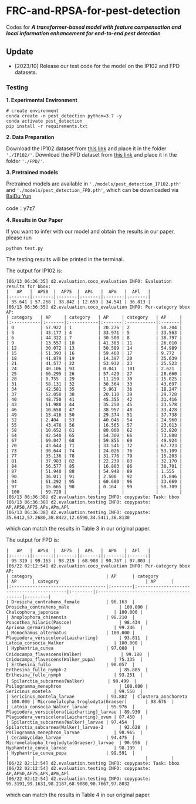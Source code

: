 # FRC-and-RPSA-for-pest-detection
Codes for ***A transformer-based model with feature compensation and local information enhancement for end-to-end pest detection*** 


## Update
- [2023/10] Release our test code for the model on the IP102 and FPD datasets.


###  Testing
**1. Experimental Environment**
```
# create environment
conda create -n pest_detection python=3.7 -y
conda activate pest_detection
pip install -r requirements.txt
```

**2. Data Preparation**

Download the IP102 dataset from [this link](https://github.com/xpwu95/IP102) and place it in the folder ``'./IP102/'``.
Download the FPD dataset from [this link](https://www.frontiersin.org/articles/10.3389/fpls.2022.857104/full) and place it in the folder ``'./FPD/'``.

**3. Pretrained models**

Pretrained models are available in ``'./models/pest_detection_IP102.pth'`` and ``'./models/pest_detection_FPD.pth'``, which can be downloaded via [BaiDu Yun](https://pan.baidu.com/s/1UjzxSL94mPZlp-GMM1XMxg 
) 

code：y7z7

**4. Results in Our Paper**

If you want to infer with our model and obtain the results in our paper, please run 
```
python test.py
``` 
The testing results will be printed in the terminal. 

The output for IP102 is:

```
[06/13 06:36:35] d2.evaluation.coco_evaluation INFO: Evaluation results for bbox: 
|   AP   |  AP50  |  AP75  |  APs   |  APm   |  APl   |
|:------:|:------:|:------:|:------:|:------:|:------:|
| 35.641 | 57.268 | 38.842 | 12.659 | 34.541 | 36.813 |
[06/13 06:36:35] d2.evaluation.coco_evaluation INFO: Per-category bbox AP: 
| category   | AP     | category   | AP     | category   | AP     |
|:-----------|:-------|:-----------|:-------|:-----------|:-------|
| 0          | 57.922 | 1          | 20.276 | 2          | 50.204 |
| 3          | 43.177 | 4          | 33.971 | 5          | 33.563 |
| 6          | 44.322 | 7          | 30.500 | 8          | 38.797 |
| 9          | 13.557 | 10         | 41.303 | 11         | 26.010 |
| 12         | 30.072 | 13         | 50.589 | 14         | 54.989 |
| 15         | 51.393 | 16         | 59.460 | 17         | 9.772  |
| 18         | 41.879 | 19         | 14.397 | 20         | 35.639 |
| 21         | 41.577 | 22         | 53.932 | 23         | 25.523 |
| 24         | 40.106 | 93         | 0.041  | 101        | 2.621  |
| 25         | 66.295 | 26         | 57.429 | 27         | 20.660 |
| 28         | 0.755  | 29         | 11.259 | 30         | 15.025 |
| 31         | 58.131 | 32         | 30.364 | 33         | 43.697 |
| 34         | 42.581 | 35         | 5.961  | 36         | 18.247 |
| 37         | 52.050 | 38         | 20.110 | 39         | 29.728 |
| 40         | 48.750 | 41         | 45.355 | 42         | 31.416 |
| 43         | 61.988 | 44         | 35.250 | 45         | 23.578 |
| 46         | 10.658 | 47         | 38.957 | 48         | 33.428 |
| 49         | 13.416 | 50         | 29.374 | 51         | 37.738 |
| 52         | 2.404  | 53         | 40.046 | 54         | 24.960 |
| 55         | 43.476 | 56         | 16.565 | 57         | 23.013 |
| 58         | 10.652 | 61         | 80.000 | 62         | 53.820 |
| 64         | 42.540 | 65         | 54.300 | 66         | 73.888 |
| 67         | 69.047 | 68         | 59.855 | 69         | 49.924 |
| 70         | 43.644 | 71         | 33.541 | 72         | 67.723 |
| 73         | 30.644 | 74         | 24.026 | 76         | 53.109 |
| 77         | 35.136 | 78         | 31.776 | 79         | 15.203 |
| 81         | 37.983 | 82         | 22.239 | 83         | 32.170 |
| 84         | 56.577 | 85         | 16.803 | 86         | 30.701 |
| 87         | 51.940 | 88         | 54.948 | 89         | 1.555  |
| 90         | 36.011 | 91         | 2.500  | 92         | 15.846 |
| 94         | 61.292 | 95         | 60.600 | 96         | 33.669 |
| 97         | 15.665 | 98         | 0.164  | 99         | 59.709 |
| 100        | 59.728 |            |        |            |        |
[06/13 06:36:38] d2.evaluation.testing INFO: copypaste: Task: bbox
[06/13 06:36:38] d2.evaluation.testing INFO: copypaste: AP,AP50,AP75,APs,APm,APl
[06/13 06:36:38] d2.evaluation.testing INFO: copypaste: 35.6412,57.2680,38.8422,12.6590,34.5411,36.8130
```
which can match the results in Table 3 in our original paper.

The output for FPD is:

```
|   AP   |  AP50  |  AP75  |  APs   |  APm   |  APl   |
|:------:|:------:|:------:|:------:|:------:|:------:|
| 95.319 | 99.163 | 98.219 | 68.908 | 90.767 | 97.803 |
[06/22 02:12:54] d2.evaluation.coco_evaluation INFO: Per-category bbox AP: 
| category                            | AP      | category                                   | AP      | category                                 | AP      |
|:------------------------------------|:--------|:-------------------------------------------|:--------|:-----------------------------------------|:--------|
| Drosicha_contrahens_female          | 96.163  | Drosicha_contrahens_male                   | 100.000 | Chalcophora_japonica                     | 100.000 |
| Anoplophora_chinensis               | 98.210  | Psacothea_hilaris(Pascoe)                  | 98.434  | Apriona_germari(Hope)                    | 99.246  |
| Monochamus_alternatus               | 100.000 | Plagiodera_versicolora(Laicharting)        | 93.811  | Latoia_consocia_Walker                   | 100.000 |
| Hyphantria_cunea                    | 97.088  | Cnidocampa_flavescens(Walker）              | 99.180  | Cnidocampa_flavescens(Walker_pupa)       | 75.335  |
| Erthesina_fullo                     | 90.057  | Erthesina_fullo_nymph-2                    | 85.885  | Erthesina_fullo_nymph                    | 93.251  |
| Spilarctia_subcarnea(Walker）        | 90.499  | Psilogramma_menephron                      | 100.000 | Sericinus_montela                        | 99.550  |
| Sericinus_montela_larvae            | 93.882  | Clostera_anachoreta                        | 100.000 | Micromelalopha_troglodyta(Graeser)       | 98.676  |
| Latoia_consocia_Walker_larvae       | 95.976  | Plagiodera_versicolora(Laicharting)_larvae | 89.930  | Plagiodera_versicolora(Laicharting)_ovum | 87.450  |
| Spilarctia_subcarnea(Walker)_larvae | 97.454  | Spilarctia_subcarnea(Walker)_larvae-2      | 92.628  | Psilogramma_menephron_larvae             | 98.965  |
| Cerambycidae_larvae                 | 94.475  | Micromelalopha_troglodyta(Graeser)_larvae  | 90.956  | Hyphantria_cunea_larvae                  | 98.199  |
| Hyphantria_cunea_pupa               | 99.591  |                                            |         |                                          |         |
[06/22 02:12:54] d2.evaluation.testing INFO: copypaste: Task: bbox
[06/22 02:12:54] d2.evaluation.testing INFO: copypaste: AP,AP50,AP75,APs,APm,APl
[06/22 02:12:54] d2.evaluation.testing INFO: copypaste: 95.3191,99.1631,98.2187,68.9080,90.7667,97.8032
```
which can match the results in Table 4 in our original paper.
